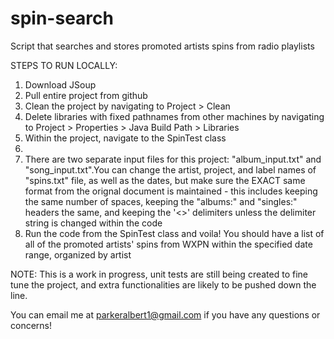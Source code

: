 # spin-search
Script that searches and stores promoted artists spins from radio playlists

STEPS TO RUN LOCALLY:
1. Download JSoup
2. Pull entire project from github
3. Clean the project by navigating to Project > Clean
4. Delete libraries with fixed pathnames from other machines by navigating to Project > Properties > Java Build Path > Libraries
5. Within the project, navigate to the SpinTest class
6. 
9. There are two separate input files for this project: "album_input.txt" and "song_input.txt".You can change the artist, project, and label names of "spins.txt" file, as well as the dates, but make sure the EXACT same format
   from the orignal document is maintained - this includes keeping the same number of spaces, keeping the "albums:" and "singles:" headers the same,
   and keeping the '<>' delimiters unless the delimiter string is changed within the code
10. Run the code from the SpinTest class and voila! You should have a list of all of the promoted artists' spins from WXPN within the specified 
   date range, organized by artist

NOTE: This is a work in progress, unit tests are still being created to fine tune the project, and extra functionalities are likely to be pushed down the line.

You can email me at parkeralbert1@gmail.com if you have any questions or concerns!
